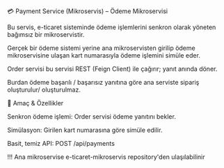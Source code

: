 💳 Payment Service (Mikroservis) –  Ödeme Mikroservisi 

Bu servis, e-ticaret sisteminde ödeme işlemlerini senkron olarak yöneten bağımsız bir mikroservistir.

Gerçek bir ödeme sistemi yerine ana mikroservisten girilip ödeme mikroservisine ulaşan kart numarasıyla ödeme işlemini simüle eder.

Order servisi bu servisi REST (Feign Client) ile çağırır; yanıt anında döner.

Burdan ödeme başarılı / başarısız yanıtına göre ana serviste sipariş oluşturulur/ oluşturulmaz.

🎯 Amaç & Özellikler

Senkron ödeme işlemi: Order servisi ödeme yanıtını bekler.

Simülasyon: Girilen kart numarasına göre simüle edilir.

Basit, temiz API: POST /api/payments


!!! Ana mikroservise e-ticaret-mikroservis repository'den ulaşılabilinir



